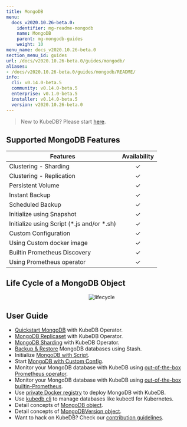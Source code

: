 ```yaml
---
title: MongoDB
menu:
  docs_v2020.10.26-beta.0:
    identifier: mg-readme-mongodb
    name: MongoDB
    parent: mg-mongodb-guides
    weight: 10
menu_name: docs_v2020.10.26-beta.0
section_menu_id: guides
url: /docs/v2020.10.26-beta.0/guides/mongodb/
aliases:
- /docs/v2020.10.26-beta.0/guides/mongodb/README/
info:
  cli: v0.14.0-beta.5
  community: v0.14.0-beta.5
  enterprise: v0.1.0-beta.5
  installer: v0.14.0-beta.5
  version: v2020.10.26-beta.0
---
```


> New to KubeDB? Please start [here](/docs/v2020.10.26-beta.0/README).

## Supported MongoDB Features

| Features                                     | Availability |
| -------------------------------------------- | :----------: |
| Clustering - Sharding                        |   &#10003;   |
| Clustering - Replication                     |   &#10003;   |
| Persistent Volume                            |   &#10003;   |
| Instant Backup                               |   &#10003;   |
| Scheduled Backup                             |   &#10003;   |
| Initialize using Snapshot                    |   &#10003;   |
| Initialize using Script (\*.js and/or \*.sh) |   &#10003;   |
| Custom Configuration                         |   &#10003;   |
| Using Custom docker image                    |   &#10003;   |
| Builtin Prometheus Discovery                 |   &#10003;   |
| Using Prometheus operator                    |   &#10003;   |

## Life Cycle of a MongoDB Object

<p align="center">
  <img alt="lifecycle"  src="/docs/v2020.10.26-beta.0/images/mongodb/mgo-lifecycle.png">
</p>

## User Guide

- [Quickstart MongoDB](/docs/v2020.10.26-beta.0/guides/mongodb/quickstart/quickstart) with KubeDB Operator.
- [MongoDB Replicaset](/docs/v2020.10.26-beta.0/guides/mongodb/clustering/replicaset) with KubeDB Operator.
- [MongoDB Sharding](/docs/v2020.10.26-beta.0/guides/mongodb/clustering/sharding) with KubeDB Operator.
- [Backup & Restore](/docs/v2020.10.26-beta.0/guides/mongodb/backup/stash) MongoDB databases using Stash.
- Initialize [MongoDB with Script](/docs/v2020.10.26-beta.0/guides/mongodb/initialization/using-script).
- Start [MongoDB with Custom Config](/docs/v2020.10.26-beta.0/guides/mongodb/configuration/using-config-file).
- Monitor your MongoDB database with KubeDB using [out-of-the-box Prometheus operator](/docs/v2020.10.26-beta.0/guides/mongodb/monitoring/using-prometheus-operator).
- Monitor your MongoDB database with KubeDB using [out-of-the-box builtin-Prometheus](/docs/v2020.10.26-beta.0/guides/mongodb/monitoring/using-builtin-prometheus).
- Use [private Docker registry](/docs/v2020.10.26-beta.0/guides/mongodb/private-registry/using-private-registry) to deploy MongoDB with KubeDB.
- Use [kubedb cli](/docs/v2020.10.26-beta.0/guides/mongodb/cli/cli) to manage databases like kubectl for Kubernetes.
- Detail concepts of [MongoDB object](/docs/v2020.10.26-beta.0/guides/mongodb/concepts/mongodb).
- Detail concepts of [MongoDBVersion object](/docs/v2020.10.26-beta.0/guides/mongodb/concepts/catalog).
- Want to hack on KubeDB? Check our [contribution guidelines](/docs/v2020.10.26-beta.0/CONTRIBUTING).
